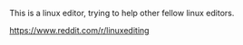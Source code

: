 This is a linux editor, trying to help other fellow linux editors.

https://www.reddit.com/r/linuxediting
